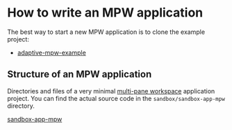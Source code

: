 # How to write an MPW application

The best way to start a new MPW application is to clone the example project:

- [adaptive-mpw-example](https://github.com/spxbhuhb/adaptive-mpw-example)

## Structure of an MPW application

Directories and files of a very minimal [multi-pane workspace](def://) application project.
You can find the actual source code in the `sandbox/sandbox-app-mpw` directory.

[sandbox-app-mpw](dirTree://sandbox/sandbox-app-mpw)